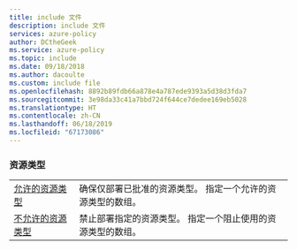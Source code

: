 ```yaml
---
title: include 文件
description: include 文件
services: azure-policy
author: DCtheGeek
ms.service: azure-policy
ms.topic: include
ms.date: 09/18/2018
ms.author: dacoulte
ms.custom: include file
ms.openlocfilehash: 8892b89fdb66a878e4a787ede9393a5d38d3fda7
ms.sourcegitcommit: 3e98da33c41a7bbd724f644ce7dedee169eb5028
ms.translationtype: HT
ms.contentlocale: zh-CN
ms.lasthandoff: 06/18/2019
ms.locfileid: "67173086"
---
```

### <a name="resource-types"></a>资源类型

|  |  |
|---------|---------|
| [允许的资源类型](../articles/governance/policy/samples/allowed-resource-types.md) | 确保仅部署已批准的资源类型。 指定一个允许的资源类型的数组。  |
| [不允许的资源类型](../articles/governance/policy/samples/not-allowed-resource-types.md) | 禁止部署指定的资源类型。 指定一个阻止使用的资源类型的数组。  |